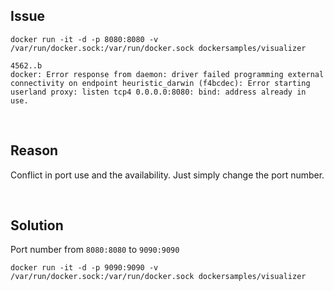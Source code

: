 ## Issue
    
    docker run -it -d -p 8080:8080 -v /var/run/docker.sock:/var/run/docker.sock dockersamples/visualizer

    4562..b
    docker: Error response from daemon: driver failed programming external connectivity on endpoint heuristic_darwin (f4bcdec): Error starting userland proxy: listen tcp4 0.0.0.0:8080: bind: address already in use.


<br>

## Reason

Conflict in port use and the availability. Just simply change the port number. 
    
<br>

## Solution

Port number from `8080:8080` to `9090:9090`

    docker run -it -d -p 9090:9090 -v /var/run/docker.sock:/var/run/docker.sock dockersamples/visualizer
